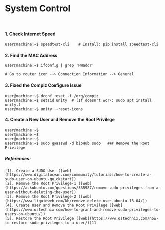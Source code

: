 # System Control

&nbsp;

#### 1. Check Internet Speed
```console
user@machine:~$ speedtest-cli    # Install: pip install speedtest-cli
```

#### 2. Find the MAC Address
```console
user@machine:~$ ifconfig | grep 'HWaddr' 

# Go to router icon --> Connection Information --> General
```

#### 3. Fixed the Compiz Configure Issue
```console
user@machine:~$ dconf reset -f /org/compiz
user@machine:~$ setsid unity  # (If doesn't work: sudo apt install unity.)
user@machine:~$ unity --reset-icons
```

#### 4. Create a New User and Remove the Root Privilege
```console
user@machine:~$ 
user@machine:~$ 
user@machine:~$ 
user@machine:~$ sudo gpasswd -d bioHub sudo   ### Remove the Root Privilege
```
##### References:
```
[1]. Create a SUDO User ([web](https://www.digitalocean.com/community/tutorials/how-to-create-a-sudo-user-on-ubuntu-quickstart))
[2]. Remove the Root Privilege-1 ([web](https://askubuntu.com/questions/335987/remove-sudo-privileges-from-a-user-without-deleting-the-user))
[3]. Remove the Root Privilege-2 ([web](https://www.liquidweb.com/kb/remove-delete-user-ubuntu-16-04/))
[4]. Create User and Remove the Root Privilege ([web](https://www.ostechnix.com/how-to-grant-and-remove-sudo-privileges-to-users-on-ubuntu/))
[5]. Restore the Root Privilege ([web](https://www.ostechnix.com/how-to-restore-sudo-privileges-to-a-user/))11
```
